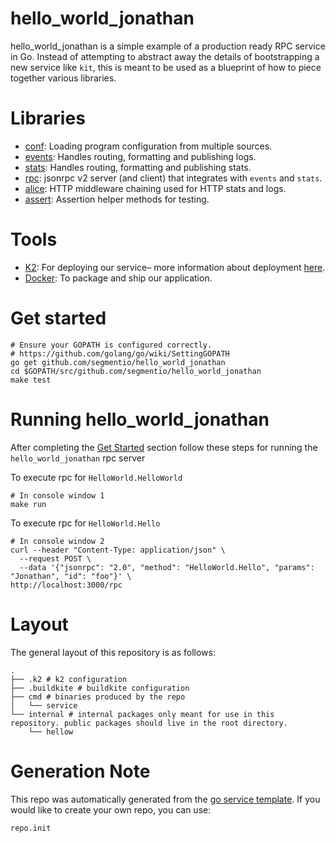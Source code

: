 # hello_world_jonathan

hello_world_jonathan is a simple example of a production ready RPC service in Go. Instead of attempting to abstract away the details of bootstrapping a new service like `kit`, this is meant to be used as a blueprint of how to piece together various libraries.

# Libraries

- [conf](https://github.com/segmentio/conf): Loading program configuration from multiple sources.
- [events](https://github.com/segmentio/events): Handles routing, formatting and publishing logs.
- [stats](https://github.com/segmentio/stats): Handles routing, formatting and publishing stats.
- [rpc](https://github.com/segmentio/rpc): jsonrpc v2 server (and client) that integrates with `events` and `stats`.
- [alice](https://github.com/justinas/alice): HTTP middleware chaining used for HTTP stats and logs.
- [assert](https://github.com/stretchr/testify#assert-package): Assertion helper methods for testing.

# Tools

- [K2](https://github.com/segmentio/k2): For deploying our service– more information about deployment [here](https://paper.dropbox.com/doc/Running-Applications-in-KubernetesSSPv2-User-Guide--BWHOp7yjZJoS5FHtIAY27mZIAg-YEWVHg9HLduj4L8D93qEz).
- [Docker](https://www.docker.com/): To package and ship our application.

# Get started

```
# Ensure your GOPATH is configured correctly.
# https://github.com/golang/go/wiki/SettingGOPATH
go get github.com/segmentio/hello_world_jonathan
cd $GOPATH/src/github.com/segmentio/hello_world_jonathan
make test
```

# Running hello_world_jonathan

After completing the [Get Started](#get-started) section follow these steps for running the `hello_world_jonathan` rpc server

To execute rpc for `HelloWorld.HelloWorld`

```shell
# In console window 1
make run
```

To execute rpc for `HelloWorld.Hello`

```shell
# In console window 2
curl --header "Content-Type: application/json" \
  --request POST \
  --data '{"jsonrpc": "2.0", "method": "HelloWorld.Hello", "params": "Jonathan", "id": "foo"}' \
http://localhost:3000/rpc
```

# Layout

The general layout of this repository is as follows:

```
.
├── .k2 # k2 configuration
├── .buildkite # buildkite configuration
├── cmd # binaries produced by the repo
│   └── service
└── internal # internal packages only meant for use in this repository. public packages should live in the root directory.
    └── hellow
```

# Generation Note

This repo was automatically generated from the [go service template](https://github.com/segmentio/go-service-template). If you would like to create your own repo, you can use:

```
repo.init
```
